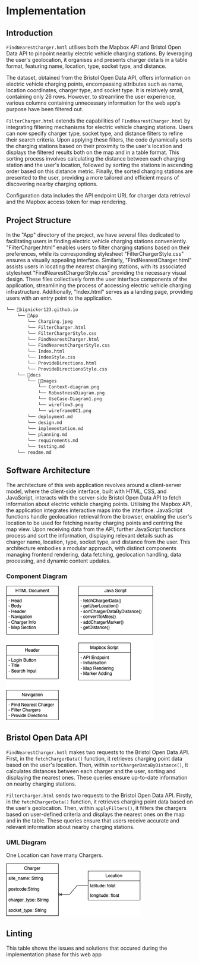 # Implementation

## Introduction

`FindNearestCharger.hmtl` utilises both the Mapbox API and Bristol Open Data API to pinpoint nearby electric vehicle charging stations. By leveraging the user's geolocation, it organises and presents charger details in a table format, featuring name, location, type, socket type, and distance. 

The dataset, obtained from the Bristol Open Data API, offers information on electric vehicle charging points, encompassing attributes such as name, location coordinates, charger type, and socket type. It is relatively small, containing only 26 rows. However, to streamline the user experience, various columns containing unnecessary information for the web app's purpose have been filtered out.

`FilterCharger.html` extends the capabilities of `FindNearestCharger.html` by integrating filtering mechanisms for electric vehicle charging stations. Users can now specify charger type, socket type, and distance filters to refine their search criteria. Upon applying these filters, the code dynamically sorts the charging stations based on their proximity to the user's location and displays the filtered results both on the map and in a table format. This sorting process involves calculating the distance between each charging station and the user's location, followed by sorting the stations in ascending order based on this distance metric. Finally, the sorted charging stations are presented to the user, providing a more tailored and efficient means of discovering nearby charging options.

Configuration data includes the API endpoint URL for charger data retrieval and the Mapbox access token for map rendering.

## Project Structure
In the "App" directory of the project, we have several files dedicated to facilitating users in finding electric vehicle charging stations conveniently. "FilterCharger.html" enables users to filter charging stations based on their preferences, while its corresponding stylesheet "FilterChargerStyle.css" ensures a visually appealing interface. Similarly, "FindNearestCharger.html" assists users in locating the nearest charging stations, with its associated stylesheet "FindNearestChargerStyle.css" providing the necessary visual design. These files collectively form the user interface components of the application, streamlining the process of accessing electric vehicle charging infrastructure. Additionally, "Index.html" serves as a landing page, providing users with an entry point to the application.

```
└── 📁bignicker123.github.io
    └── 📁App
        └── Charging.jpeg
        └── FilterCharger.html
        └── FilterChargerStyle.css
        └── FindNearestCharger.html
        └── FindNearestChargerStyle.css
        └── Index.html
        └── IndexStyle.css
        └── ProvideDirections.html
        └── ProvideDirectionsStyle.css
    └── 📁docs
        └── 📁Images
            └── Context-diagram.png
            └── RobustnessDiagram.png
            └── UseCase-Diagram1.png
            └── wireflow3.png
            └── wireframeUC1.png
        └── deployment.md
        └── design.md
        └── implementation.md
        └── planning.md
        └── requirements.md
        └── testing.md
    └── readme.md
```
## Software Architecture

The architecture of this web application revolves around a client-server model, where the client-side interface, built with HTML, CSS, and JavaScript, interacts with the server-side Bristol Open Data API to fetch information about electric vehicle charging points. Utilising the Mapbox API, the application integrates interactive maps into the interface. JavaScript functions handle geolocation retrieval from the browser, enabling the user's location to be used for fetching nearby charging points and centring the map view. Upon receiving data from the API, further JavaScript functions process and sort the information, displaying relevant details such as charger name, location, type, socket type, and distance from the user. This architecture embodies a modular approach, with distinct components managing frontend rendering, data fetching, geolocation handling, data processing, and dynamic content updates.

### Component Diagram
![Component Diagram](Images/ComponentDiagram.png)

## Bristol Open Data API

`FindNearestCharger.hmtl` makes two requests to the Bristol Open Data API. First, in the `fetchChargerData()` function, it retrieves charging point data based on the user's location. Then, within `sortChargerDataByDistance()`, it calculates distances between each charger and the user, sorting and displaying the nearest ones. These queries ensure up-to-date information on nearby charging stations.

`FilterCharger.html` sends two requests to the Bristol Open Data API. Firstly, in the `fetchChargerData()` function, it retrieves charging point data based on the user's geolocation. Then, within `applyFilters()`, it filters the chargers based on user-defined criteria and displays the nearest ones on the map and in the table. These queries ensure that users receive accurate and relevant information about nearby charging stations.

### UML Diagram
One Location can have many Chargers.

![UML Diagram](Images/UMLUC1.png)

## Linting

This table shows the issues and solutions that occured during the implementation phase for this web app



